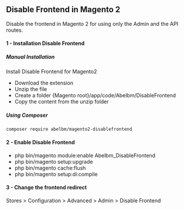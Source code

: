 ## Disable Frontend in Magento 2
Disable the frontend in Magento 2 for using only the Admin and the API routes.

#### 1 - Installation Disable Frontend

##### Manual Installation

Install Disable Frontend for Magento2
 * Download the extension
 * Unzip the file
 * Create a folder {Magento root}/app/code/Abelbm/DisableFrontend
 * Copy the content from the unzip folder


##### Using Composer

```
composer require abelbm/magento2-disablefrontend
```

#### 2 - Enable Disable Frontend

 * php bin/magento module:enable Abelbm_DisableFrontend
 * php bin/magento setup:upgrade
 * php bin/magento cache:flush
 * php bin/magento setup:di:compile
 
 #### 3 - Change the frontend redirect
 
 Stores > Configuration > Advanced > Admin > Disable Frontend
 
